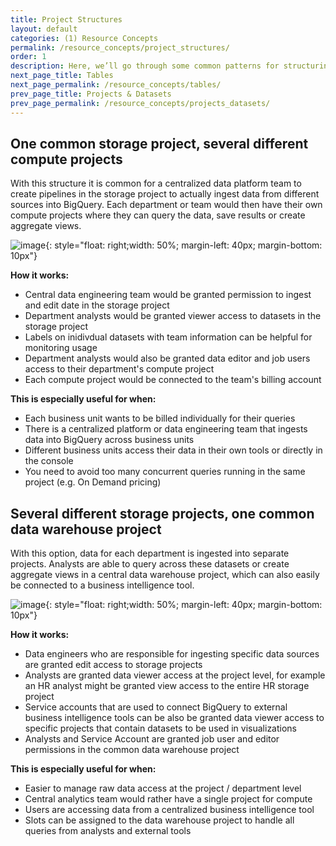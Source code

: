 ```yaml
---
title: Project Structures
layout: default
categories: (1) Resource Concepts
permalink: /resource_concepts/project_structures/
order: 1
description: Here, we’ll go through some common patterns for structuring your BigQuery projects. You can combine these techniques to create a hierarchy that works best for your organization.
next_page_title: Tables
next_page_permalink: /resource_concepts/tables/
prev_page_title: Projects & Datasets
prev_page_permalink: /resource_concepts/projects_datasets/
---
```


## One common storage project, several different compute projects
With this structure it is common for a centralized data platform team to create pipelines in the storage project to actually ingest data from different sources into BigQuery. Each department or team would then have their own compute projects where they can query the data, save results or create aggregate views. 

![image]({{site.baseurl}}/assets/images/central_storage.png){: style="float: right;width: 50%; margin-left: 40px; margin-bottom: 10px"}

**How it works:** 
- Central data engineering team would be  granted permission to ingest and edit date in the storage project
- Department analysts would be granted viewer access to datasets in the storage project
- Labels on inidivdual datasets with team information can be helpful for monitoring usage
- Department analysts would also be granted data editor and job users access to their department's compute project
- Each compute project would be connected to the team's billing account

**This is especially useful for when:** 
- Each business unit wants to be billed individually for their queries
- There is a centralized platform or data engineering team that ingests data into BigQuery across business units
- Different business units access their data in their own tools or directly in the console 
- You need to avoid too many concurrent queries running in the same project (e.g. On Demand pricing)


## Several different storage projects, one common data warehouse project
With this option, data for each department is ingested into separate projects. Analysts are able to query across these datasets or create aggregate views in a central data warehouse project, which can also easily be connected to a business intelligence tool.

![image]({{site.baseurl}}/assets/images/central_warehouse.png){: style="float: right;width: 50%; margin-left: 40px; margin-bottom: 10px"}

**How it works:** 
- Data engineers who are responsible for ingesting specific data sources are granted edit access to storage projects
- Analysts are granted data viewer access at the project level, for example an HR analyst might be granted view access to the entire HR storage project
- Service accounts that are used to connect BigQuery to external business intelligence tools can be also be granted data viewer access to specific projects that contain datasets to be used in visualizations
- Analysts and Service Account are granted job user and editor permissions in the common data warehouse project 

**This is especially useful for when:** 
- Easier to manage raw data access at the project / department level
- Central analytics team would rather have a single project for compute
- Users are accessing data from a centralized business intelligence tool
- Slots can be assigned to the data warehouse project to handle all queries from analysts and external tools

